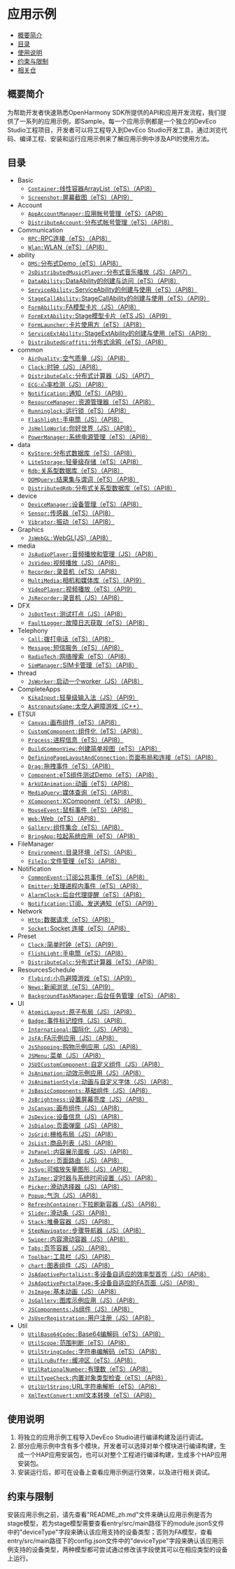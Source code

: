 # 应用示例<a name="ZH-CN_TOPIC_0000001115464207"></a>

-   [概要简介](#section1470103520301)
-   [目录](#sectionMenu)
-   [使用说明](#section17988202503116)
-   [约束与限制](#section18841871178)
-   [相关仓](#section741114082513)

## 概要简介<a name="section1470103520301"></a>

为帮助开发者快速熟悉OpenHarmony SDK所提供的API和应用开发流程，我们提供了一系列的应用示例，即Sample。每一个应用示例都是一个独立的DevEco Studio工程项目，开发者可以将工程导入到DevEco Studio开发工具，通过浏览代码、编译工程、安装和运行应用示例来了解应用示例中涉及API的使用方法。

## 目录<a name="sectionMenu"></a>
- Basic
  - [`Container:`线性容器ArrayList（eTS）（API8）](Basic/Container)
  - [`Screenshot:`屏幕截图（eTS）（API9）](Basic/Screenshot)
- Account
  - [`AppAccountManager:`应用帐号管理（eTS）（API8）](Account/AppAccountManager)
  - [`DistributeAccount:`分布式帐号管理（eTS）（API8）](Account/DistributeAccount)
- Communication
  - [`RPC:`RPC连接（eTS）（API8）](Communication/RPC)
  - [`Wlan:`WLAN（eTS）（API8）](Communication/Wlan) 
- ability
  - [`DMS:`分布式Demo（eTS）（API8）](ability/DMS)
  - [`JsDistributedMusicPlayer:`分布式音乐播放（JS）（API7）](ability/JsDistributedMusicPlayer)
  - [`DataAbility:`DataAbility的创建与访问（eTS）（API8）](ability/DataAbility)
  - [`ServiceAbility:`ServiceAbility的创建与使用（eTS）（API8）](ability/ServiceAbility)
  - [`StageCallAbility:`StageCallAbility的创建与使用（eTS）（API9）](ability/StageCallAbility)
  - [`FormAbility:`FA模型卡片（JS）（API8）](ability/FormAbility)
  - [`FormExtAbility:`Stage模型卡片（eTS JS）（API9）](ability/FormExtAbility)
  - [`FormLauncher:`卡片使用方（eTS）（API8）](ability/FormLauncher)
  - [`ServiceExtAbility:`StageExtAbility的创建与使用（eTS）（API9）](ability/ServiceExtAbility)
  - [`DistributedGraffiti:`分布式涂鸦（eTS）（API8）](ability/DistributedGraffiti)  
- common
  - [`AirQuality:`空气质量（JS）（API8）](common/AirQuality)
  - [`Clock:`时钟（JS）（API8）](common/Clock)
  - [`DistributeCalc:`分布式计算器（JS）（API7）](common/DistributeCalc)
  - [`ECG:`心率检测（JS）（API8）](common/ECG)
  - [`Notification:`通知（eTS）（API8）](common/Notification)
  - [`ResourceManager:`资源管理器（eTS）（API8）](common/ResourceManager)
  - [`Runninglock:`运行锁（eTS）（API8）](common/Runninglock)
  - [`Flashlight:`手电筒（JS）（API8）](common/Flashlight)
  - [`JsHelloWorld:`你好世界（JS）（API8）](common/JsHelloWorld)
  - [`PowerManager:`系统电源管理（eTS）（API8）](common/PowerManager)
- data
  - [`KvStore:`分布式数据库（eTS）（API8）](data/Kvstore)
  - [`LiteStorage:`轻量级存储（eTS）（API8）](data/LiteStorage)
  - [`Rdb:`关系型数据库（eTS）（API8）](data/Rdb)
  - [`DDMQuery:`结果集与谓词（eTS）（API8）](data/DDMQuery)
  - [`DistributedRdb:`分布式关系型数据库（eTS）（API8）](data/DistributedRdb)
- device
  - [`DeviceManager:`设备管理（eTS）（API8）](device/DeviceManager)
  - [`Sensor:`传感器（eTS）（API8）](device/Sensor)
  - [`Vibrator:`振动（eTS）（API8）](device/Vibrator)
- Graphics
  - [`JsWebGL:`WebGL(JS)（API8）](Graphics/JsWebGL)
- media
  - [`JsAudioPlayer:`音频播放和管理（JS）（API8）](media/JsAudioPlayer)
  - [`JsVideo:`视频播放（JS）（API8）](media/JsVideo)
  - [`Recorder:`录音机（eTS）（API8）](media/Recorder)
  - [`MultiMedia:`相机和媒体库（eTS）（API9）](media/MultiMedia)
  - [`VideoPlayer:`视频播放（eTS）（API9）](media/VideoPlayer)
  - [`JsRecorder:`录音机（JS）（API8）](media/JSRecorder)
- DFX
  - [`JsDotTest:`测试打点（JS）（API8）](DFX/JsDotTest)
  - [`FaultLogger:`故障日志获取（eTS）（API8）](DFX/FaultLogger)
- Telephony
  - [`Call:`拨打电话（eTS）（API8）](Telephony/Call)
  - [`Message:`短信服务（eTS）（API8）](Telephony/Message)
  - [`RadioTech:`网络搜索（eTS）（API8）](Telephony/RadioTech)
  - [`SimManager:`SIM卡管理（eTS）（API8）](Telephony/SimManager)
- thread
  - [`JsWorker:`启动一个worker（JS）（API8）](thread/JsWorker)
- CompleteApps
  - [`KikaInput:`轻量级输入法（JS）（API9）](CompleteApps/KikaInput)
  - [`AstronautsGame:`太空人避障游戏（C++）](CompleteApps/AstronautsGame)
- ETSUI
  - [`Canvas:`画布组件（eTS）（API8）](ETSUI/Canvas)
  - [`CustomComponent:`组件化（eTS）（API8）](ETSUI/CustomComponent)
  - [`Process:`进程信息（eTS）（API8）](ETSUI/Process)
  - [`BuildCommonView:`创建简单视图（eTS）（API8）](ETSUI/BuildCommonView)
  - [`DefiningPageLayoutAndConnection:`页面布局和连接（eTS）（API8）](ETSUI/DefiningPageLayoutAndConnection)
  - [`Drag:`拖拽事件（eTS）（API8）](ETSUI/Drag)
  - [`Component:`eTS组件测试Demo（eTS）（API8）](ETSUI/Component)
  - [`ArkUIAnimation:`动画（eTS）（API8）](ETSUI/ArkUIAnimation)
  - [`MediaQuery:`媒体查询（eTS）（API8）](ETSUI/MediaQuery)
  - [`XComponent:`XComponent（eTS）（API8）](ETSUI/XComponent)
  - [`MouseEvent:`鼠标事件（eTS）（API8）](ETSUI/MouseEvent)
  - [`Web:`Web（eTS）（API8）](ETSUI/Web)
  - [`Gallery:`组件集合（eTS）（API8）](ETSUI/Gallery)
  - [`BringApp:`拉起系统应用（eTS）（API8）](ETSUI/BringApp)
- FileManager
  - [`Environment:`目录环境（eTS）（API8）](FileManager/Environment)
  - [`FileIo:`文件管理（eTS）（API8）](FileManager/FileIo)
- Notification
  - [`CommonEvent:`订阅公共事件（eTS）（API8）](Notification/CommonEvent)
  - [`Emitter:`处理进程内事件（eTS）（API8）](Notification/Emitter)
  - [`AlarmClock:`后台代理提醒（eTS）（API8）](Notification/AlarmClock)
  - [`Notification:`订阅、发送通知（eTS）（API9）](Notification/Notification)
- Network
  - [`Http:`数据请求（eTS）（API8）](Network/Http)
  - [`Socket:`Socket 连接（eTS）（API8）](Network/Socket)
- Preset
  - [`Clock:`简单时钟（eTS）（API9）](Preset/Clock)
  - [`FlishLight:`手电筒（eTS）（API8）](Preset/FlishLight)
  - [`DistributeCalc:`分布式计算器（eTS）（API8）](Preset/DistributeCalc)
- ResourcesSchedule
  - [`Flybird:`小鸟避障游戏（eTS）（API9）](ResourcesSchedule/Flybird)
  - [`News:`新闻浏览（eTS）（API9）](ResourcesSchedule/News)
  - [`BackgroundTaskManager:`后台任务管理（eTS）（API8）](ResourcesSchedule/BackgroundTaskManager)
- UI
  - [`AtomicLayout:`原子布局（JS）（API8）](UI/AtomicLayout)
  - [`Badge:`事件标记控件（JS）（API8）](UI/Badge)
  - [`International:`国际化（JS）（API8）](UI/International)
  - [`JsFA:`FA示例应用（JS）（API8）](UI/JsFA)  
  - [`JsShopping:`购物示例应用（JS）（API8）](UI/JsShopping)     
  - [`JSMenu:`菜单（JS）（API8）](UI/JSMenu)
  - [`JSUICustomComponent:`自定义组件（JS）（API8）](UI/JSUICustomComponent)
  - [`JsAnimation:`动效示例应用（JS）（API8）](UI/JsAnimation)
  - [`JsAnimationStyle:`动画与自定义字体（JS）（API8）](UI/JsAnimationStyle)
  - [`JsBasicComponents:`基础组件（JS）（API8）](UI/JsBasicComponents)
  - [`JsBrightness:`设置屏幕亮度（JS）（API8）](UI/JsBrightness)
  - [`JsCanvas:`画布组件（JS）（API8）](UI/JsCanvas)
  - [`JsDevice:`设备信息（JS）（API8）](UI/JsDevice)
  - [`JsDialog:`页面弹窗（JS）（API8）](UI/JsDialog)
  - [`JsGrid:`栅格布局（JS）（API8）](UI/JsGrid)
  - [`JsList:`商品列表（JS）（API8）](UI/JsList)
  - [`JsPanel:`内容展示面板（JS）（API8）](UI/JsPanel)
  - [`JsRouter:`页面路由（JS）（API8）](UI/JsRouter)
  - [`JsSvg:`可缩放矢量图形（JS）（API8）](UI/JsSvg)
  - [`JsTimer:`定时器与系统时间设置（JS）（API8）](UI/JsTimer)
  - [`Picker:`滑动选择器（JS）（API8）](UI/Picker)
  - [`Popup:`气泡（JS）（API8）](UI/Popup)
  - [`RefreshContainer:`下拉刷新容器（JS）（API8）](UI/RefreshContainer)
  - [`Slider:`滑动条（JS）（API8）](UI/Slider)
  - [`Stack:`堆叠容器（JS）（API8）](UI/Stack)
  - [`StepNavigator:`步骤导航器（JS）（API8）](UI/StepNavigator)
  - [`Swiper:`内容滑动容器（JS）（API8）](UI/Swiper)
  - [`Tabs:`页签容器（JS）（API8）](UI/Tabs)
  - [`Toolbar:`工具栏（JS）（API8）](UI/Toolbar)
  - [`chart:`图表组件（JS）（API8）](UI/chart)
  - [`JsAdaptivePortalList:`多设备自适应的效率型首页（JS）（API8）](UI/JsAdaptivePortalList)
  - [`JsAdaptivePortalPage:`多设备自适应的FA页面（JS）（API8）](UI/JsAdaptivePortalPage)
  - [`JsImage:`基本动画（JS）（API8）](UI/JsImage)
  - [`JsGallery:`图库示例应用（JS）（API8）](UI/JsGallery)
  - [`JSComponments:`Js组件（JS）（API8）](UI/JSComponments)
  - [`JsUserRegistration:`用户注册（JS）（API8）](UI/JsUserRegistration)
- Util
  - [`UtilBase64Codec:`Base64编解码（eTS）（API8）](Util/UtilBase64Codec)
  - [`UtilScope:`范围判断（eTS）（API8）](Util/UtilScope)
  - [`UtilStringCodec:`字符串编解码（eTS）（API8）](Util/UtilStringCodec)
  - [`UtilLruBuffer:`缓冲区（eTS）（API8）](Util/UtilLruBuffer)
  - [`UtilRationalNumber:`有理数（eTS）（API8）](Util/UtilRationalNumber)
  - [`UtilTypeCheck:`内置对象类型检查（eTS）（API8）](Util/UtilTypeCheck)
  - [`UtilUrlString:`URL字符串解析（eTS）（API8）](Util/UtilUrlString)
  - [`XmlTextConvert:`xml文本转换（eTS）（API8）](Util/XmlTextConvert)

## 使用说明<a name="section17988202503116"></a>

1.  将独立的应用示例工程导入DevEco Studio进行编译构建及运行调试。
2.  部分应用示例中含有多个模块，开发者可以选择对单个模块进行编译构建，生成一个HAP应用安装包，也可以对整个工程进行编译构建，生成多个HAP应用安装包。
3.  安装运行后，即可在设备上查看应用示例运行效果，以及进行相关调试。

## 约束与限制<a name="section18841871178"></a>

​        安装应用示例之前，请先查看"README_zh.md"文件来确认应用示例是否为stage模型，若为stage模型需要查看entry/src/main路径下的module.json5文件中的"deviceType"字段来确认该应用支持的设备类型；否则为FA模型，查看entry/src/main路径下的config.json文件中的"deviceType"字段来确认该应用示例支持的设备类型，两种模型都可尝试通过修改该字段使其可以在相应类型的设备上运行。